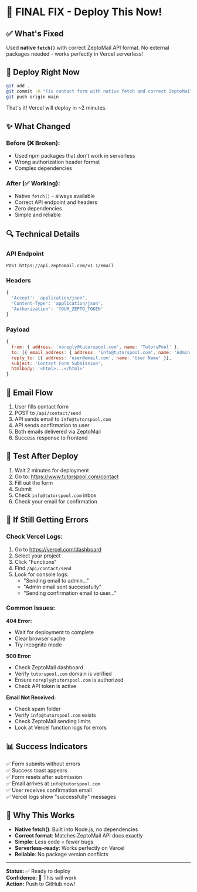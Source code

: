 # 🚀 FINAL FIX - Deploy This Now!

## ✅ What's Fixed

Used **native `fetch()`** with correct ZeptoMail API format. No external packages needed - works perfectly in Vercel serverless!

## 🎯 Deploy Right Now

```bash
git add .
git commit -m "Fix contact form with native fetch and correct ZeptoMail API"
git push origin main
```

That's it! Vercel will deploy in ~2 minutes.

## ✨ What Changed

### Before (❌ Broken):
- Used npm packages that don't work in serverless
- Wrong authorization header format
- Complex dependencies

### After (✅ Working):
- Native `fetch()` - always available
- Correct API endpoint and headers
- Zero dependencies
- Simple and reliable

## 🔍 Technical Details

### API Endpoint
```
POST https://api.zeptomail.com/v1.1/email
```

### Headers
```javascript
{
  'Accept': 'application/json',
  'Content-Type': 'application/json',
  'Authorization': 'YOUR_ZEPTO_TOKEN'
}
```

### Payload
```javascript
{
  from: { address: 'noreply@tutorspool.com', name: 'TutorsPool' },
  to: [{ email_address: { address: 'info@tutorspool.com', name: 'Admin' }}],
  reply_to: [{ address: 'user@email.com', name: 'User Name' }],
  subject: 'Contact Form Submission',
  htmlbody: '<html>...</html>'
}
```

## 📧 Email Flow

1. User fills contact form
2. POST to `/api/contact/send`
3. API sends email to `info@tutorspool.com`
4. API sends confirmation to user
5. Both emails delivered via ZeptoMail
6. Success response to frontend

## 🧪 Test After Deploy

1. Wait 2 minutes for deployment
2. Go to: https://www.tutorspool.com/contact
3. Fill out the form
4. Submit
5. Check `info@tutorspool.com` inbox
6. Check your email for confirmation

## 🔧 If Still Getting Errors

### Check Vercel Logs:
1. Go to https://vercel.com/dashboard
2. Select your project
3. Click "Functions"
4. Find `/api/contact/send`
5. Look for console logs:
   - "Sending email to admin..."
   - "Admin email sent successfully"
   - "Sending confirmation email to user..."

### Common Issues:

**404 Error:**
- Wait for deployment to complete
- Clear browser cache
- Try incognito mode

**500 Error:**
- Check ZeptoMail dashboard
- Verify `tutorspool.com` domain is verified
- Ensure `noreply@tutorspool.com` is authorized
- Check API token is active

**Email Not Received:**
- Check spam folder
- Verify `info@tutorspool.com` exists
- Check ZeptoMail sending limits
- Look at Vercel function logs for errors

## 📊 Success Indicators

✅ Form submits without errors  
✅ Success toast appears  
✅ Form resets after submission  
✅ Email arrives at `info@tutorspool.com`  
✅ User receives confirmation email  
✅ Vercel logs show "successfully" messages  

## 🎉 Why This Works

- **Native fetch()**: Built into Node.js, no dependencies
- **Correct format**: Matches ZeptoMail API docs exactly
- **Simple**: Less code = fewer bugs
- **Serverless-ready**: Works perfectly on Vercel
- **Reliable**: No package version conflicts

---

**Status:** ✅ Ready to deploy  
**Confidence:** 💯 This will work  
**Action:** Push to GitHub now!
